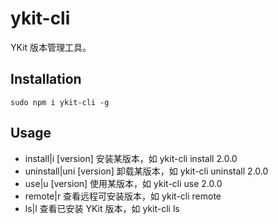 # ykit-cli

YKit 版本管理工具。

## Installation

```
sudo npm i ykit-cli -g
```

## Usage

- install|i [version]      安装某版本，如 ykit-cli install 2.0.0
- uninstall|uni [version]  卸载某版本，如 ykit-cli uninstall 2.0.0
- use|u [version]          使用某版本，如 ykit-cli use 2.0.0
- remote|r                 查看远程可安装版本，如 ykit-cli remote
- ls|l                     查看已安装 YKit 版本，如 ykit-cli ls
